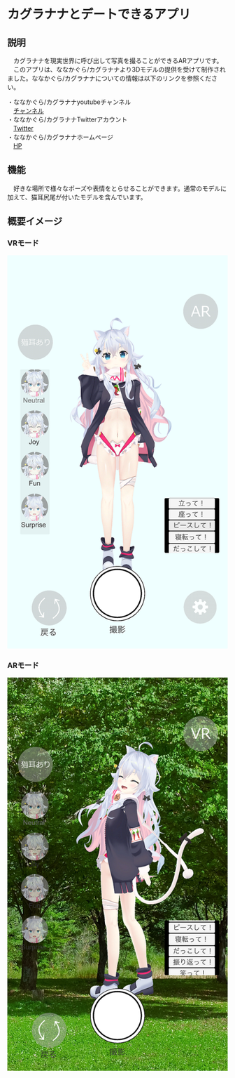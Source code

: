 # カグラナナとデートできるアプリ
## 説明
　カグラナナを現実世界に呼び出して写真を撮ることができるARアプリです。  
　このアプリは、ななかぐら/カグラナナより3Dモデルの提供を受けて制作されました。ななかぐら/カグラナナについての情報は以下のリンクを参照ください。
 
・ななかぐら/カグラナナyoutubeチャンネル  
　[チャンネル](https://www.youtube.com/channel/UCbfv8uuUXt3RSJGEwxny5Rw)  
・ななかぐら/カグラナナTwitterアカウント  
　[Twitter](https://twitter.com/nana_kaguraaa)  
・ななかぐら/カグラナナホームページ  
　[HP](https://stellalucia.site/)  
 
## 機能
　好きな場所で様々なポーズや表情をとらせることができます。通常のモデルに加えて、猫耳尻尾が付いたモデルを含んでいます。 
 
## 概要イメージ
### VRモード  
![イメージ1](SimulatorScreenShot-iPhone8Plus_mini.png)  
### ARモード  
![イメージ2](Simulator%20Screen%20Shot%20-%20iPhone%208%20Plus_mini.png)  
